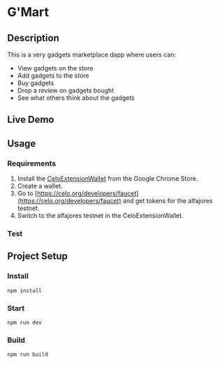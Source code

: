 # G'Mart

## Description
This is a very gadgets marketplace dapp where users can:
* View gadgets on the store
* Add gadgets to the store
* Buy gadgets
* Drop a review on gadgets bought
* See what others think about the gadgets

## Live Demo

## Usage

### Requirements
1. Install the [CeloExtensionWallet](https://chrome.google.com/webstore/detail/celoextensionwallet/kkilomkmpmkbdnfelcpgckmpcaemjcdh?hl=en) from the Google Chrome Store.
2. Create a wallet.
3. Go to [https://celo.org/developers/faucet](https://celo.org/developers/faucet) and get tokens for the alfajores testnet.
4. Switch to the alfajores testnet in the CeloExtensionWallet.

### Test


## Project Setup

### Install
```
npm install
```

### Start
```
npm run dev
```

### Build
```
npm run build

